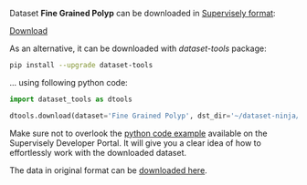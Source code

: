 Dataset **Fine Grained Polyp** can be downloaded in [Supervisely format](https://developer.supervisely.com/api-references/supervisely-annotation-json-format):

 [Download](https://assets.supervisely.com/supervisely-supervisely-assets-public/teams_storage/s/D/23/HdpkPXSIoBg1wZIdgLtWrl8C2hbyRP5ljGXul8ofAOavvBXTc0QiooAqOnjYP6A2IaCWUPvRvQginY8l0vHdgTxgT4n8WgGPkfFVDD7wgvYx0BFKnVAwCXzF97av.tar)

As an alternative, it can be downloaded with *dataset-tools* package:
``` bash
pip install --upgrade dataset-tools
```

... using following python code:
``` python
import dataset_tools as dtools

dtools.download(dataset='Fine Grained Polyp', dst_dir='~/dataset-ninja/')
```
Make sure not to overlook the [python code example](https://developer.supervisely.com/getting-started/python-sdk-tutorials/iterate-over-a-local-project) available on the Supervisely Developer Portal. It will give you a clear idea of how to effortlessly work with the downloaded dataset.

The data in original format can be [downloaded here](https://drive.google.com/file/d/1rmMLHohni3Vq_fZ-Ddt42vj6C6SSlkvW).
